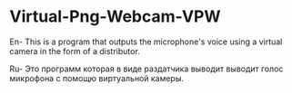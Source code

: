 # Virtual-Png-Webcam-VPW
En- This is a program that outputs the microphone's voice using a virtual camera in the form of a distributor.

Ru- Это программ которая в виде раздатчика выводит выводит голос микрофона с помощю виртуальной камеры. 

